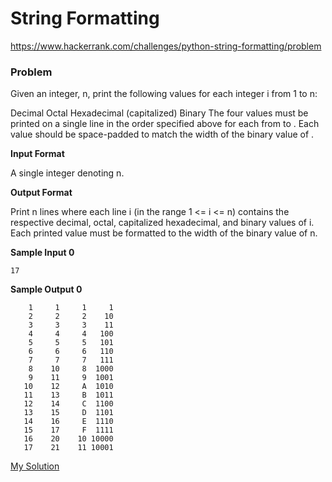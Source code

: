 # String Formatting

https://www.hackerrank.com/challenges/python-string-formatting/problem

### Problem

Given an integer, n, print the following values for each integer i from 1 to n:

Decimal
Octal
Hexadecimal (capitalized)
Binary
The four values must be printed on a single line in the order specified above for each  from  to . Each value should be space-padded to match the width of the binary value of .

**Input Format**

A single integer denoting n.

**Output Format**

Print n lines where each line i (in the range 1 <= i <= n) contains the respective decimal, octal, capitalized hexadecimal, and binary values of i. 
Each printed value must be formatted to the width of the binary value of n.

**Sample Input 0**

```
17
```

**Sample Output 0**

```
    1     1     1     1
    2     2     2    10
    3     3     3    11
    4     4     4   100
    5     5     5   101
    6     6     6   110
    7     7     7   111
    8    10     8  1000
    9    11     9  1001
   10    12     A  1010
   11    13     B  1011
   12    14     C  1100
   13    15     D  1101
   14    16     E  1110
   15    17     F  1111
   16    20    10 10000
   17    21    11 10001  
```
[My Solution](answer.py)

